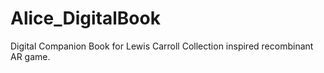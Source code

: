 # Alice_DigitalBook

Digital Companion Book for
Lewis Carroll Collection inspired recombinant AR game.
